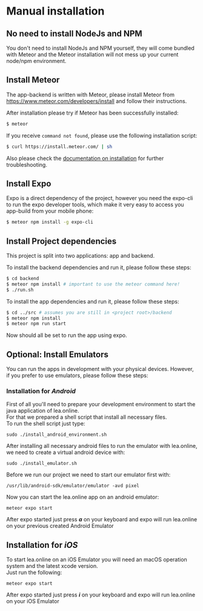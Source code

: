 # Manual installation

## No need to install NodeJs  and NPM

You don't need to install NodeJs and NPM yourself, they will come bundled with
Meteor and the Meteor installation will not mess up your current node/npm
environment.

## Install Meteor

The app-backend is written with Meteor, please install Meteor from 
https://www.meteor.com/developers/install and follow their instructions.

After installation please try if Meteor has been successfully installed:

```bash
$ meteor
```

If you receive `command not found`, please use the following installation 
script:

```bash
$ curl https://install.meteor.com/ | sh
```

Also please check the [documentation on installation](https://docs.meteor.com/install.html)
for further troubleshooting.

## Install Expo

Expo is a direct dependency of the project, however you need the expo-cli to
run the expo developer tools, which make it very easy to access you app-build
from your mobile phone:

```bash
$ meteor npm install -g expo-cli
``` 


## Install Project dependencies

This project is split into two applications: app and backend.

To install the backend dependencies and run it, please follow these steps:

```bash
$ cd backend
$ meteor npm install # important to use the meteor command here!
$ ./run.sh
```

To install the app dependencies and run it, please follow these steps:

```bash
$ cd ../src # assumes you are still in <project root>/backend
$ meteor npm install
$ meteor npm run start
```

Now should all be set to run the app using expo.

## Optional: Install Emulators

You can run the apps in development with your physical devices. However,
if you prefer to use emulators, please follow these steps:  

### Installation for _Android_

First of all you'll need to prepare your development environment to start the java application of lea.online.  
For that we prepared a shell script that install all necessary files.  
To run the shell script just type:

```
sudo ./install_android_environment.sh
```
After installing all necessary android files to run the emulator with lea.online, we need to create a virtual android device with:

```
sudo ./install_emulator.sh
```

Before we run our project we need to start our emulator first with:
```
/usr/lib/android-sdk/emulator/emulator -avd pixel
```

Now you can start the lea.online app on an android emulator:

```
meteor expo start 
```

After expo started just press **_a_** on your keyboard and expo will run lea.online on your previous created Android Emulator


## Installation for _iOS_

To start lea.online on an iOS Emulator you will need an macOS operation system and the latest xcode version.  
Just run the following:

```
meteor expo start
```

After expo started just press **_i_** on your keyboard and expo will run lea.online on your iOS Emulator
